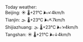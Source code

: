 Today weather:  
Beijing: ☀️   🌡️+21°C 🌬️↙4km/h  
Tianjin: 🌫  🌡️+23°C 🌬️↖7km/h  
Shijiazhuang: 🌫  🌡️+23°C 🌬️↘4km/h  
Tangshan: ☀️   🌡️+21°C 🌬️↓4km/h  

